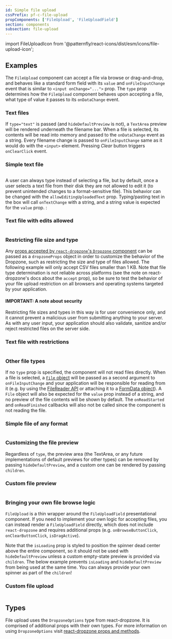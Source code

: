 ```yaml
---
id: Simple file upload
cssPrefix: pf-c-file-upload
propComponents: ['FileUpload', 'FileUploadField']
section: components
subsection: file-upload
---
```


import FileUploadIcon from '@patternfly/react-icons/dist/esm/icons/file-upload-icon';

## Examples

The `FileUpload` component can accept a file via browse or drag-and-drop, and behaves like a standard form field with its `value` and `onFileInputChange` event that is similar to `<input onChange="...">` prop. The `type` prop determines how the `FileUpload` component behaves upon accepting a file, what type of value it passes to its `onDataChange` event.

### Text files

If `type="text"` is passed (and `hideDefaultPreview` is not), a `TextArea` preview will be rendered underneath the filename bar. When a file is selected, its contents will be read into memory and passed to the `onDataChange` event as a string. Every filename change is passed to `onFileInputChange` same as it would do with the `<input>` element.
Pressing _Clear_ button triggers `onClearClick` event.

### Simple text file

```ts file="./FileUploadSimpleText.tsx"
```

A user can always type instead of selecting a file, but by default, once a user selects a text file from their disk they are not allowed to edit it (to prevent unintended changes to a format-sensitive file). This behavior can be changed with the `allowEditingUploadedText` prop.
Typing/pasting text in the box will call `onTextChange` with a string, and a string value is expected for the `value` prop. :

### Text file with edits allowed

```ts file="./FileUploadTextWithEdits.tsx"
```

### Restricting file size and type

Any [props accepted by `react-dropzone`'s `Dropzone` component](https://react-dropzone.js.org/#!/Dropzone) can be passed as a `dropzoneProps` object in order to customize the behavior of the Dropzone, such as restricting the size and type of files allowed. The following example will only accept CSV files smaller than 1 KB. Note that file type determination is not reliable across platforms (see the note on react-dropzone's docs about the `accept` prop), so be sure to test the behavior of your file upload restriction on all browsers and operating systems targeted by your application.

#### IMPORTANT: A note about security

Restricting file sizes and types in this way is for user convenience only, and it cannot prevent a malicious user from submitting anything to your server. As with any user input, your application should also validate, sanitize and/or reject restricted files on the server side.

### Text file with restrictions

```ts file="./FileUploadTextWithRestrictions.tsx"
```

### Other file types

If no `type` prop is specified, the component will not read files directly. When a file is selected, a [`File` object](https://developer.mozilla.org/en-US/docs/Web/API/File) will be passed as a second argument to `onFileInputChange` and your application will be responsible for reading from it (e.g. by using the [FileReader API](https://developer.mozilla.org/en-US/docs/Web/API/FileReader) or attaching it to a [FormData object](https://developer.mozilla.org/en-US/docs/Web/API/FormData/Using_FormData_Objects)). A `File` object will also be expected for the `value` prop instead of a string, and no preview of the file contents will be shown by default. The `onReadStarted` and `onReadFinished` callbacks will also not be called since the component is not reading the file.

### Simple file of any format

```ts file="./FileUploadSimpleFile.tsx"
```

### Customizing the file preview

Regardless of `type`, the preview area (the TextArea, or any future implementations of default previews for other types) can be removed by passing `hideDefaultPreview`, and a custom one can be rendered by passing `children`.

### Custom file preview

```ts file="./FileUploadCustomPreview.tsx"
```

### Bringing your own file browse logic

`FileUpload` is a thin wrapper around the `FileUploadField` presentational component. If you need to implement your own logic for accepting files, you can instead render a `FileUploadField` directly, which does not include `react-dropzone` and requires additional props (e.g. `onBrowseButtonClick`, `onClearButtonClick`, `isDragActive`).

Note that the `isLoading` prop is styled to position the spinner dead center above the entire component, so it should not be used with `hideDefaultPreview` unless a custom empty-state preview is provided via `children`. The below example prevents `isLoading` and `hideDefaultPreview` from being used at the same time. You can always provide your own spinner as part of the `children`!

### Custom file upload

```ts file="./FileUploadCustomUpload.tsx"
```

## Types

File upload uses the `DropzoneOptions` type from react-dropzone. It is comprised of additional props with their own types. For more information on using `DropzoneOptions` visit [react-dropzone props and methods](https://react-dropzone.js.org/#src).
